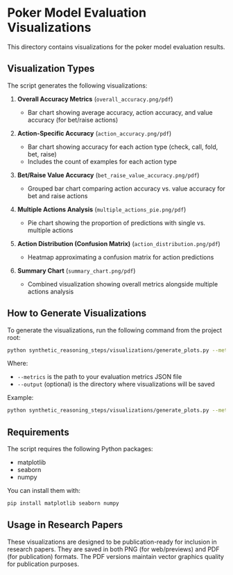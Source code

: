 # Poker Model Evaluation Visualizations

This directory contains visualizations for the poker model evaluation results.

## Visualization Types

The script generates the following visualizations:

1. **Overall Accuracy Metrics** (`overall_accuracy.png/pdf`)
   - Bar chart showing average accuracy, action accuracy, and value accuracy (for bet/raise actions)

2. **Action-Specific Accuracy** (`action_accuracy.png/pdf`) 
   - Bar chart showing accuracy for each action type (check, call, fold, bet, raise)
   - Includes the count of examples for each action type

3. **Bet/Raise Value Accuracy** (`bet_raise_value_accuracy.png/pdf`)
   - Grouped bar chart comparing action accuracy vs. value accuracy for bet and raise actions

4. **Multiple Actions Analysis** (`multiple_actions_pie.png/pdf`)
   - Pie chart showing the proportion of predictions with single vs. multiple actions

5. **Action Distribution (Confusion Matrix)** (`action_distribution.png/pdf`)
   - Heatmap approximating a confusion matrix for action predictions

6. **Summary Chart** (`summary_chart.png/pdf`)
   - Combined visualization showing overall metrics alongside multiple actions analysis

## How to Generate Visualizations

To generate the visualizations, run the following command from the project root:

```bash
python synthetic_reasoning_steps/visualizations/generate_plots.py --metrics path/to/metrics.json --output path/to/save/visualizations
```

Where:
- `--metrics` is the path to your evaluation metrics JSON file
- `--output` (optional) is the directory where visualizations will be saved

Example:
```bash
python synthetic_reasoning_steps/visualizations/generate_plots.py --metrics eval_results/baseline_eval_llama3.1-8b_metrics.json --output synthetic_reasoning_steps/visualizations/llama31_results
```

## Requirements

The script requires the following Python packages:
- matplotlib
- seaborn
- numpy

You can install them with:
```bash
pip install matplotlib seaborn numpy
```

## Usage in Research Papers

These visualizations are designed to be publication-ready for inclusion in research papers. They are saved in both PNG (for web/previews) and PDF (for publication) formats. The PDF versions maintain vector graphics quality for publication purposes. 